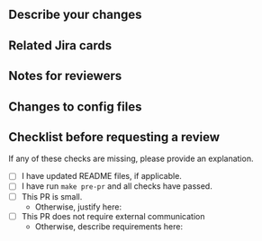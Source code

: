 ## Describe your changes

## Related Jira cards

## Notes for reviewers

## Changes to config files

## Checklist before requesting a review
If any of these checks are missing, please provide an explanation.

- [ ] I have updated README files, if applicable.
- [ ] I have run `make pre-pr` and all checks have passed.
- [ ] This PR is small. 
    - Otherwise, justify here:
- [ ] This PR does not require external communication
    - Otherwise, describe requirements here:
